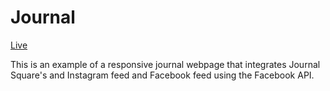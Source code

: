 # Journal

[Live](http://journal.maggieliu.me/)

This is an example of a responsive journal webpage that integrates Journal Square's and Instagram feed and Facebook feed using the Facebook API.
